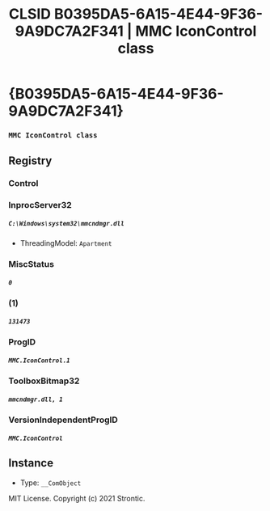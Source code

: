 ﻿---
title: "CLSID B0395DA5-6A15-4E44-9F36-9A9DC7A2F341 | MMC IconControl class"
excerpt: What is COM-Object CLSID B0395DA5-6A15-4E44-9F36-9A9DC7A2F341?
---

# {B0395DA5-6A15-4E44-9F36-9A9DC7A2F341}

### `MMC IconControl class`

## Registry


### Control


### InprocServer32

##### `C:\Windows\system32\mmcndmgr.dll`
* ThreadingModel: `Apartment`

### MiscStatus

##### `0`

### (1)

##### `131473`

### ProgID

##### `MMC.IconControl.1`

### ToolboxBitmap32

##### `mmcndmgr.dll, 1`

### VersionIndependentProgID

##### `MMC.IconControl`

## Instance

* Type: `__ComObject`

MIT License. Copyright (c) 2021 Strontic.


